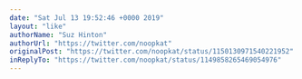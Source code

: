 ```yaml
---
date: "Sat Jul 13 19:52:46 +0000 2019"
layout: "like"
authorName: "Suz Hinton"
authorUrl: "https://twitter.com/noopkat"
originalPost: "https://twitter.com/noopkat/status/1150130971540221952"
inReplyTo: "https://twitter.com/noopkat/status/1149858265469054976"
---
```

